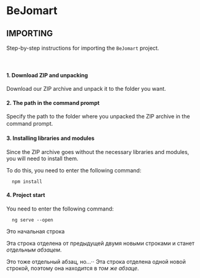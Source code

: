 BeJomart
========

IMPORTING
---------
Step-by-step instructions for importing the `BeJomart` project.
 
 ㅤ
#### 1. Download ZIP and unpacking
Download our ZIP archive and unpack it to the folder you want.

#### 2. The path in the command prompt
Specify the path to the folder where you unpacked the ZIP archive in the command prompt.
 ㅤ
#### 3. Installing libraries and modules
Since the ZIP archive goes without the necessary libraries and modules, you will need to install them.

To do this, you need to enter the following command:

      npm install
#### 4. Project start
You need to enter the following command:

      ng serve --open

Это начальная строка

Эта строка отделена от предыдущей двумя новыми строками и станет *отдельным абзацем*.

Это тоже отдельный абзац, но...⋅⋅
Эта строка отделена одной новой строкой, поэтому она находится в *том же абзаце*.
